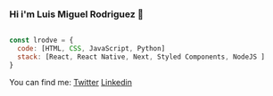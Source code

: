 ### Hi i'm Luis Miguel Rodriguez 👋

```js

const lrodve = {
  code: [HTML, CSS, JavaScript, Python]
  stack: [React, React Native, Next, Styled Components, NodeJS ]
}

```

You can find me:
 [Twitter](https://twitter.com/lrodve/)
 [Linkedin](https://www.linkedin.com/in/lrodve/)


<!--
**lrodve/lrodve** is a ✨ _special_ ✨ repository because its `README.md` (this file) appears on your GitHub profile.

Here are some ideas to get you started:

- 🔭 I’m currently working on ...
- 🌱 I’m currently learning ...
- 👯 I’m looking to collaborate on ...
- 🤔 I’m looking for help with ...
- 💬 Ask me about ...
- 📫 How to reach me: ...
- 😄 Pronouns: ...
- ⚡ Fun fact: ...
-->
